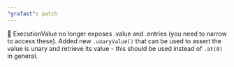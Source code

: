 ```yaml
---
"grafast": patch
---
```


🚨 ExecutionValue no longer exposes .value and .entries (you need to narrow to
access these). Added new `.unaryValue()` that can be used to assert the value is
unary and retrieve its value - this should be used instead of `.at(0)` in
general.
